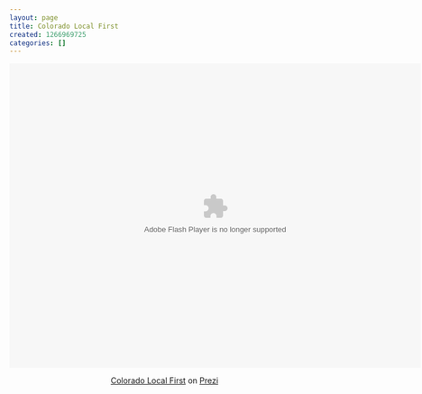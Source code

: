 ```yaml
---
layout: page
title: Colorado Local First
created: 1266969725
categories: []
---
```

<div class="prezi-player">
<style media="screen" type="text/css">
.prezi-player { width: 550px; } .prezi-player-links { text-align: center; }</style>
<object classid="clsid:D27CDB6E-AE6D-11cf-96B8-444553540000" height="540" id="prezi_nbdtuhdjb5dd" name="prezi_nbdtuhdjb5dd" width="730"><param name="movie" value="http://prezi.com/bin/preziloader.swf" /><param name="allowfullscreen" value="true" /><param name="allowscriptaccess" value="always" /><param name="bgcolor" value="#ffffff" /><param name="flashvars" value="prezi_id=nbdtuhdjb5dd&amp;lock_to_path=0&amp;color=ffffff&amp;autoplay=no&amp;autohide_ctrls=0" /><embed allowfullscreen="true" allowscriptaccess="always" bgcolor="#ffffff" flashvars="prezi_id=nbdtuhdjb5dd&amp;lock_to_path=0&amp;color=ffffff&amp;autoplay=no&amp;autohide_ctrls=0" height="540" id="preziEmbed_nbdtuhdjb5dd" name="preziEmbed_nbdtuhdjb5dd" src="http://prezi.com/bin/preziloader.swf" type="application/x-shockwave-flash" width="730"></embed></object><div class="prezi-player-links"><p><a href="http://prezi.com/nbdtuhdjb5dd/colorado-local-first/" title="Introduction to the Colorado Local First Campaign from the Mile High Business Alliance. (Original Prezi by Arthur Brock at http://prezi.com/nbdtuhdjb5dd )">Colorado Local First</a> on <a href="http://prezi.com">Prezi</a></p></div></div>
